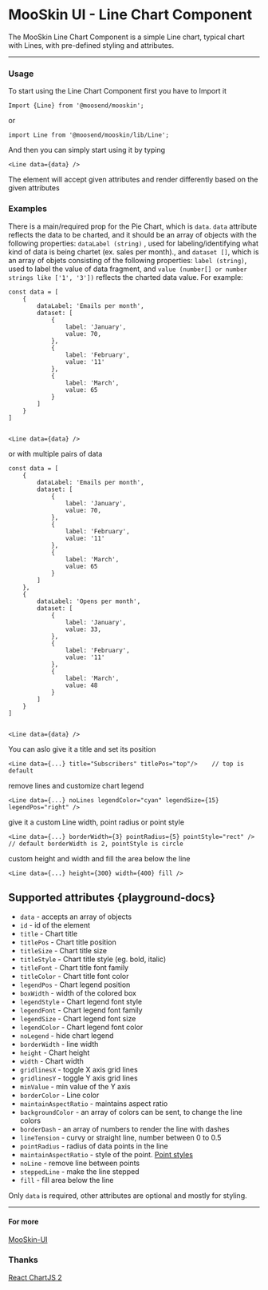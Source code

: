 # MooSkin UI - Line Chart Component

The MooSkin Line Chart Component is a simple Line chart, typical chart with Lines, with pre-defined styling and attributes.

___

### Usage

To start using the Line Chart Component first you have to Import it

```
Import {Line} from '@moosend/mooskin';
```
or
```
import Line from '@moosend/mooskin/lib/Line';
```

And then you can simply start using it by typing

```
<Line data={data} />
```

The element will accept given attributes and render differently based on the given attributes

### Examples


There is a main/required prop for the Pie Chart, which is `data`. `data` attribute reflects the data to be charted, and it should be an array of objects with the following properties: `dataLabel (string)` , used for labeling/identifying what kind of data is being chartet (ex. sales per month)., and `dataset []`, which is an array of objets consisting of the following properties: `label (string)`, used to label the value of data fragment, and `value (number[] or number strings like ['1', '3'])` reflects the charted data value. For example:

```
const data = [
    {
        dataLabel: 'Emails per month',
        dataset: [
            {
                label: 'January',
                value: 70,
            },
            {
                label: 'February',
                value: '11'
            },
            {
                label: 'March',
                value: 65
            }
        ]
    }
]


<Line data={data} />
```
or with multiple pairs of data
```
const data = [
    {
        dataLabel: 'Emails per month',
        dataset: [
            {
                label: 'January',
                value: 70,
            },
            {
                label: 'February',
                value: '11'
            },
            {
                label: 'March',
                value: 65
            }
        ]
    },
    {
        dataLabel: 'Opens per month',
        dataset: [
            {
                label: 'January',
                value: 33,
            },
            {
                label: 'February',
                value: '11'
            },
            {
                label: 'March',
                value: 48
            }
        ]
    }
]


<Line data={data} />
```

You can aslo give it a title and set its position

```
<Line data={...} title="Subscribers" titlePos="top"/>    // top is default
```

remove lines and customize chart legend

```
<Line data={...} noLines legendColor="cyan" legendSize={15} legendPos="right" />
```

give it a custom Line width, point radius or point style

```
<Line data={...} borderWidth={3} pointRadius={5} pointStyle="rect" />    // default borderWidth is 2, pointStyle is circle
```

custom height and width and fill the area below the line
```
<Line data={...} height={300} width={400} fill />
```

<div class="playground-doc">

## Supported attributes  {playground-docs}

* `data` - accepts an array of objects
* `id` - id of the element
* `title` - Chart title
* `titlePos` - Chart title position
* `titleSize` - Chart title size
* `titleStyle` - Chart title style (eg. bold, italic)
* `titleFont` - Chart title font family
* `titleColor` - Chart title font color
* `legendPos` - Chart legend position
* `boxWidth` - width of the colored box 
* `legendStyle` - Chart legend font style
* `legendFont` - Chart legend font family
* `legendSize` - Chart legend font size
* `legendColor` - Chart legend font color
* `noLegend` - hide chart legend
* `borderWidth` - line width
* `height` - Chart height
* `width` - Chart width
* `gridlinesX` - toggle X axis grid lines
* `gridlinesY` - toggle Y axis grid lines
* `minValue` - min value of the Y axis
* `borderColor` - Line color
* `maintainAspectRatio` - maintains aspect ratio
* `backgroundColor` - an array of colors can be sent, to change the line colors
* `borderDash` - an array of numbers to render the line with dashes
* `lineTension` - curvy or straight line, number between 0 to 0.5
* `pointRadius` - radius of data points in the line
* `maintainAspectRatio` - style of the point. [Point styles](http://www.chartjs.org/docs/latest/charts/line.html#pointstyle)
* `noLine` - remove line between points
* `steppedLine` - make the line stepped
* `fill` - fill area below the line


Only `data` is required, other attributes are optional and mostly for styling.

</div>

___

#### For more

[MooSkin-UI](https://github.com/moosend/mooskin-ui)

### Thanks

[React ChartJS 2](https://github.com/gor181/react-chartjs-2)